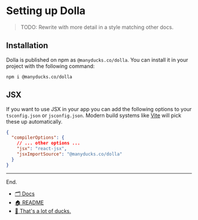 # Setting up Dolla

> TODO: Rewrite with more detail in a style matching other docs.

## Installation

Dolla is published on npm as `@manyducks.co/dolla`. You can install it in your project with the following command:

```
npm i @manyducks.co/dolla
```

## JSX

If you want to use JSX in your app you can add the following options to your `tsconfig.json` or `jsconfig.json`. Modern build systems like [Vite](https://vite.dev) will pick these up automatically.

```json
{
  "compilerOptions": {
    // ... other options ...
    "jsx": "react-jsx",
    "jsxImportSource": "@manyducks.co/dolla"
  }
}
```

---

End.

- [🗂️ Docs](./index.md)
- [🏠 README](../README.md)
- [🦆 That's a lot of ducks.](https://www.manyducks.co)
